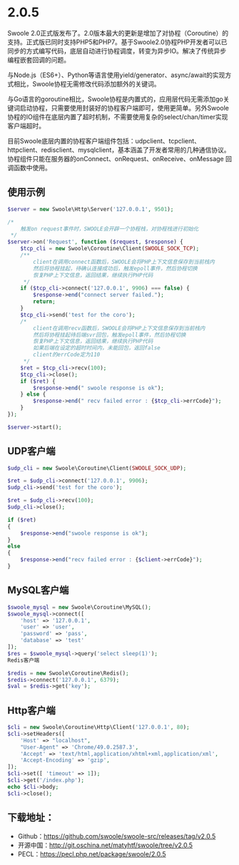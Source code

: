 # 2.0.5

Swoole 2.0正式版发布了。2.0版本最大的更新是增加了对协程（Coroutine）的支持。正式版已同时支持PHP5和PHP7。基于Swoole2.0协程PHP开发者可以已同步的方式编写代码，底层自动进行协程调度，转变为异步IO。解决了传统异步编程嵌套回调的问题。

与Node.js（ES6+）、Python等语言使用yield/generator、async/await的实现方式相比，Swoole协程无需修改代码添加额外的关键词。

与Go语言的goroutine相比，Swoole协程是内置式的，应用层代码无需添加go关键词启动协程，只需要使用封装好的协程客户端即可，使用更简单。另外Swoole协程的IO组件在底层内置了超时机制，不需要使用复杂的select/chan/timer实现客户端超时。

目前Swoole底层内置的协程客户端组件包括：udpclient、tcpclient、httpclient、redisclient、mysqlclient，基本涵盖了开发者常用的几种通信协议。协程组件只能在服务器的onConnect、onRequest、onReceive、onMessage 回调函数中使用。

使用示例
----
```php
$server = new Swoole\Http\Server('127.0.0.1', 9501);

/*
    触发on request事件时，SWOOLE会开辟一个协程栈，对协程栈进行初始化
 */
$server->on('Request', function ($request, $response) {
    $tcp_cli = new Swoole\Coroutine\Client(SWOOLE_SOCK_TCP);
    /**
        client在调用connect函数后，SWOOLE会将PHP上下文信息保存到当前栈内
        然后将协程挂起，待确认连接成功后，触发epoll事件，然后协程切换
        恢复PHP上下文信息，返回结果，继续执行PHP代码
     */
    if ($tcp_cli->connect('127.0.0.1', 9906) === false) {
        $response->end("connect server failed.");
        return;
    }
    $tcp_cli->send('test for the coro');
    /*
        client在调用recv函数后，SWOOLE会将PHP上下文信息保存到当前栈内
        然后将协程挂起待后端svr回包，触发epoll事件，然后协程切换
        恢复PHP上下文信息，返回结果，继续执行PHP代码
        如果后端在设定的超时时间内，未能回包，返回false
        client的errCode定为110
     */
    $ret = $tcp_cli->recv(100);
    $tcp_cli->close();
    if ($ret) {
        $response->end(" swoole response is ok");
    } else {
        $response->end(" recv failed error : {$tcp_cli->errCode}");
    }
});

$server->start();
```

UDP客户端
----
```php
$udp_cli = new Swoole\Coroutine\Client(SWOOLE_SOCK_UDP);

$ret = $udp_cli->connect('127.0.0.1', 9906);
$udp_cli->send('test for the coro');

$ret = $udp_cli->recv(100);
$udp_cli->close();

if ($ret)
{
    $response->end("swoole response is ok");
}
else
{
    $response->end("recv failed error : {$client->errCode}");
}
```

MySQL客户端
----
```php
$swoole_mysql = new Swoole\Coroutine\MySQL();
$swoole_mysql->connect([
    'host' => '127.0.0.1',
    'user' => 'user',
    'password' => 'pass',
    'database' => 'test'
]);
$res = $swoole_mysql->query('select sleep(1)');
Redis客户端

$redis = new Swoole\Coroutine\Redis();
$redis->connect('127.0.0.1', 6379);
$val = $redis->get('key');
```

Http客户端
--------
```php
$cli = new Swoole\Coroutine\Http\Client('127.0.0.1', 80);
$cli->setHeaders([
    'Host' => "localhost",
    "User-Agent" => 'Chrome/49.0.2587.3',
    'Accept' => 'text/html,application/xhtml+xml,application/xml',
    'Accept-Encoding' => 'gzip',
]);
$cli->set([ 'timeout' => 1]);
$cli->get('/index.php');
echo $cli->body;  
$cli->close();
```

下载地址：
---------

- Github：<https://github.com/swoole/swoole-src/releases/tag/v2.0.5>
- 开源中国：<http://git.oschina.net/matyhtf/swoole/tree/v2.0.5>
- PECL：<https://pecl.php.net/package/swoole/2.0.5>